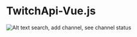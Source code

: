 # TwitchApi-Vue.js
![Alt text](http://i.imgur.com/DAT4AcE.png "Optional Title")
search, add channel, see channel status

